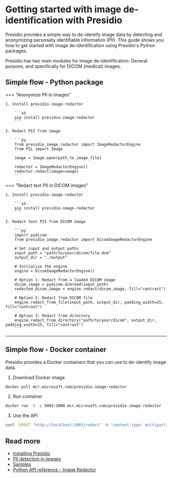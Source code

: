 # Getting started with image de-identification with Presidio

Presidio provides a simple way to de-identify image data by detecting and anonymizing personally identifiable information (PII). This guide shows you how to get started with image de-identification using Presidio's Python packages.

Presidio has two main modules for image de-identification: General purpose, and specifically for DICOM (medical) images.

## Simple flow - Python package

=== "Anonymize PII in images"

    1. Install presidio-image-redactor
    
        ```sh
        pip install presidio-image-redactor
        ```
       
    2. Redact PII from image
    
        ```py
        from presidio_image_redactor import ImageRedactorEngine
        from PIL import Image
        
        image = Image.open(path_to_image_file)
        
        redactor = ImageRedactorEngine()
        redactor.redact(image=image)
        ```

=== "Redact text PII in DICOM images"

    1. Install presidio-image-redactor
    
        ```sh
        pip install presidio-image-redactor
        ```
       
    2. Redact text PII from DICOM image
    
        ```py
        import pydicom
        from presidio_image_redactor import DicomImageRedactorEngine

        # Set input and output paths
        input_path = "path/to/your/dicom/file.dcm"
        output_dir = "./output"

        # Initialize the engine
        engine = DicomImageRedactorEngine()

        # Option 1: Redact from a loaded DICOM image
        dicom_image = pydicom.dcmread(input_path)
        redacted_dicom_image = engine.redact(dicom_image, fill="contrast")

        # Option 2: Redact from DICOM file
        engine.redact_from_file(input_path, output_dir, padding_width=25, fill="contrast")

        # Option 3: Redact from directory
        engine.redact_from_directory("path/to/your/dicom", output_dir, padding_width=25, fill="contrast")
        ```
---

## Simple flow - Docker container

Presidio provides a Docker containers that you can use to de-identify image data.

1. Download Docker image

```sh
docker pull mcr.microsoft.com/presidio-image-redactor
```

2. Run container

```sh
docker run -d -p 5003:3000 mcr.microsoft.com/presidio-image-redactor
```

3. Use the API

```sh
curl -XPOST "http://localhost:5003/redact" -H "content-type: multipart/form-data" -F "image=@img.png" -F "data=\"{'color_fill':'255'}\"" > out.png 
```

## Read more

- [Installing Presidio](../installation.md)
- [PII detection in images](../image-redactor/index.md)
- [Samples](../samples/index.md)
- [Python API reference - Image Redactor](../api/image_redactor_python.md)
